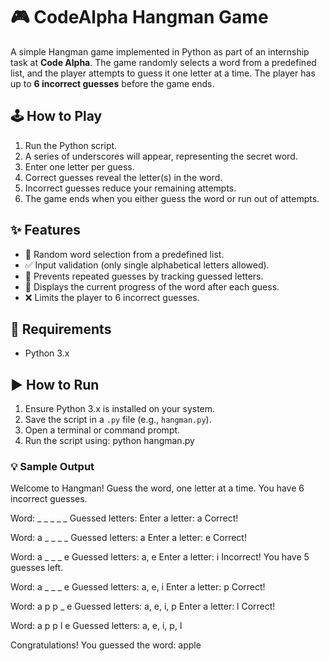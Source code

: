 # 🎮 CodeAlpha Hangman Game

A simple Hangman game implemented in Python as part of an internship task at **Code Alpha**. The game randomly selects a word from a predefined list, and the player attempts to guess it one letter at a time. The player has up to **6 incorrect guesses** before the game ends.


## 🕹️ How to Play

1. Run the Python script.
2. A series of underscores will appear, representing the secret word.
3. Enter one letter per guess.
4. Correct guesses reveal the letter(s) in the word.
5. Incorrect guesses reduce your remaining attempts.
6. The game ends when you either guess the word or run out of attempts.

## ✨ Features

- 🔀 Random word selection from a predefined list.
- ✅ Input validation (only single alphabetical letters allowed).
- 🔁 Prevents repeated guesses by tracking guessed letters.
- 🧩 Displays the current progress of the word after each guess.
- ❌ Limits the player to 6 incorrect guesses.

## 🧰 Requirements

- Python 3.x

## ▶️ How to Run

1. Ensure Python 3.x is installed on your system.
2. Save the script in a `.py` file (e.g., `hangman.py`).
3. Open a terminal or command prompt.
4. Run the script using:
   python hangman.py
### 💡 Sample Output
Welcome to Hangman!
Guess the word, one letter at a time.
You have 6 incorrect guesses.

Word: _ _ _ _ _
Guessed letters: 
Enter a letter: a
Correct!

Word: a _ _ _ _
Guessed letters: a
Enter a letter: e
Correct!

Word: a _ _ _ e
Guessed letters: a, e
Enter a letter: i
Incorrect! You have 5 guesses left.

Word: a _ _ _ e
Guessed letters: a, e, i
Enter a letter: p
Correct!

Word: a p p _ e
Guessed letters: a, e, i, p
Enter a letter: l
Correct!

Word: a p p l e
Guessed letters: a, e, i, p, l

 Congratulations! You guessed the word: apple
